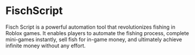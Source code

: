 # FischScript
Fisch Script is a powerful automation tool that revolutionizes fishing in Roblox games. It enables players to automate the fishing process, complete mini-games instantly, sell fish for in-game money, and ultimately achieve infinite money without any effort.
